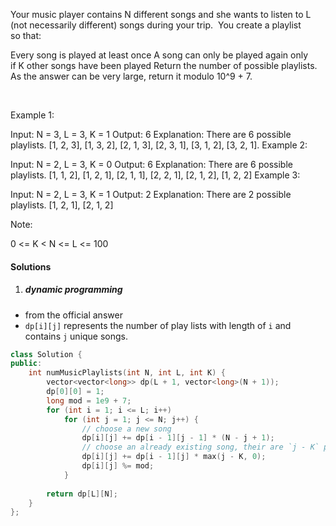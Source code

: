 Your music player contains N different songs and she wants to listen to L (not necessarily different) songs during your trip.  You create a playlist so that:

Every song is played at least once
A song can only be played again only if K other songs have been played
Return the number of possible playlists.  As the answer can be very large, return it modulo 10^9 + 7.

 

Example 1:

Input: N = 3, L = 3, K = 1
Output: 6
Explanation: There are 6 possible playlists. [1, 2, 3], [1, 3, 2], [2, 1, 3], [2, 3, 1], [3, 1, 2], [3, 2, 1].
Example 2:

Input: N = 2, L = 3, K = 0
Output: 6
Explanation: There are 6 possible playlists. [1, 1, 2], [1, 2, 1], [2, 1, 1], [2, 2, 1], [2, 1, 2], [1, 2, 2]
Example 3:

Input: N = 2, L = 3, K = 1
Output: 2
Explanation: There are 2 possible playlists. [1, 2, 1], [2, 1, 2]
 

Note:

0 <= K < N <= L <= 100

#### Solutions

1. ##### dynamic programming

- from the official answer
- `dp[i][j]` represents the number of play lists with length of `i` and contains `j` unique songs.
```cpp
class Solution {
public:
    int numMusicPlaylists(int N, int L, int K) {
        vector<vector<long>> dp(L + 1, vector<long>(N + 1));
        dp[0][0] = 1;
        long mod = 1e9 + 7;
        for (int i = 1; i <= L; i++)
            for (int j = 1; j <= N; j++) {
                // choose a new song
                dp[i][j] += dp[i - 1][j - 1] * (N - j + 1);
                // choose an already existing song, their are `j - K` possibilities.
                dp[i][j] += dp[i - 1][j] * max(j - K, 0);
                dp[i][j] %= mod;
            }
        
        return dp[L][N];
    }
};
```